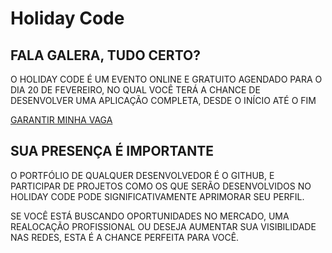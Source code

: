 # Holiday Code
## FALA GALERA, TUDO CERTO?

O HOLIDAY CODE É UM EVENTO ONLINE E GRATUITO AGENDADO PARA O DIA 20 DE FEVEREIRO, NO QUAL VOCÊ TERÁ A CHANCE DE DESENVOLVER UMA APLICAÇÃO COMPLETA, DESDE O INÍCIO ATÉ O FIM

[GARANTIR MINHA VAGA](https://bit.ly/496PnTh)

## SUA PRESENÇA É IMPORTANTE

O PORTFÓLIO DE QUALQUER DESENVOLVEDOR É O GITHUB, E PARTICIPAR DE PROJETOS COMO OS QUE SERÃO DESENVOLVIDOS NO HOLIDAY CODE PODE SIGNIFICATIVAMENTE APRIMORAR SEU PERFIL.

SE VOCÊ ESTÁ BUSCANDO OPORTUNIDADES NO MERCADO, UMA REALOCAÇÃO PROFISSIONAL OU DESEJA AUMENTAR SUA VISIBILIDADE NAS REDES, ESTA É A CHANCE PERFEITA PARA VOCÊ.
